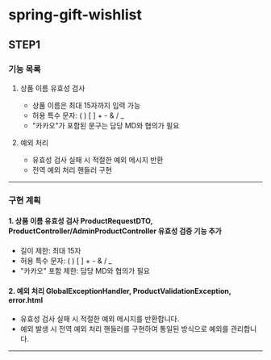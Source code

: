 # spring-gift-wishlist

## STEP1

### 기능 목록

1. 상품 이름 유효성 검사
   - 상품 이름은 최대 15자까지 입력 가능
   - 허용 특수 문자: ( ) [ ] + - & / _
   - "카카오"가 포함된 문구는 담당 MD와 협의가 필요

2. 예외 처리
   - 유효성 검사 실패 시 적절한 예외 메시지 반환
   - 전역 예외 처리 핸들러 구현

---

### 구현 계획

#### 1. 상품 이름 유효성 검사 ProductRequestDTO, ProductController/AdminProductController 유효성 검증 기능 추가
   - 길이 제한: 최대 15자
   - 허용 특수 문자: ( ) [ ] + - & / _
   - "카카오" 포함 제한: 담당 MD와 협의가 필요

#### 2. 예외 처리 GlobalExceptionHandler, ProductValidationException, error.html
   - 유효성 검사 실패 시 적절한 예외 메시지를 반환합니다.
   - 예외 발생 시 전역 예외 처리 핸들러를 구현하여 통일된 방식으로 예외를 관리합니다.

---
